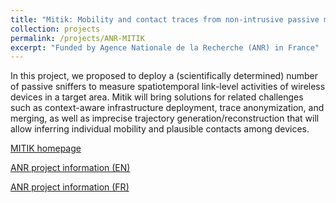 ```yaml
---
title: "Mitik: Mobility and contact traces from non-intrusive passive measurements"
collection: projects
permalink: /projects/ANR-MITIK
excerpt: "Funded by Agence Nationale de la Recherche (ANR) in France"
---
```


In this project, we proposed to deploy a (scientifically determined) number of passive sniffers to measure spatiotemporal link-level activities of wireless devices in a target area. Mitik will bring solutions for related challenges such as context-aware infrastructure deployment, trace anonymization, and merging, as well as imprecise trajectory generation/reconstruction that will allow inferring individual mobility and plausible contacts among devices.

[MITIK homepage](https://project.inria.fr/mitik/)

[ANR project information (EN)](https://anr.fr/Project-ANR-19-CE25-0006)

[ANR project information (FR)](https://anr.fr/Projet-ANR-19-CE25-0006)
